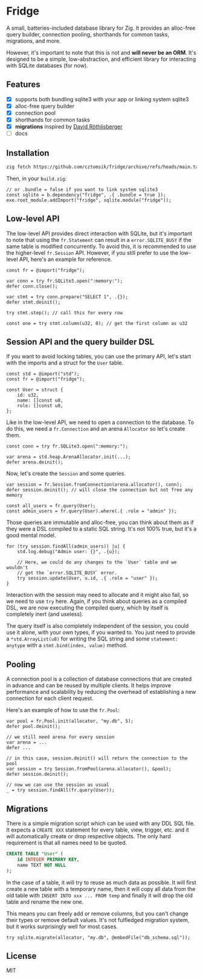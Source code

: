 # Fridge

A small, batteries-included database library for Zig. It provides an alloc-free
query builder, connection pooling, shorthands for common tasks, migrations, and
more.

However, it's important to note that this is not and **will never be an ORM**.
It's designed to be a simple, low-abstraction, and efficient library for
interacting with SQLite databases (for now).

## Features

- [x] supports both bundling sqlite3 with your app or linking system sqlite3
- [x] alloc-free query builder
- [x] connection pool
- [x] shorthands for common tasks
- [x] **migrations** inspired by [David Röthlisberger](https://david.rothlis.net/declarative-schema-migration-for-sqlite/)
- [ ] docs

## Installation

```sh
zig fetch https://github.com/cztomsik/fridge/archive/refs/heads/main.tar.gz --save
```

Then, in your `build.zig`:

```zig
// or .bundle = false if you want to link system sqlite3
const sqlite = b.dependency("fridge", .{ .bundle = true });
exe.root_module.addImport("fridge", sqlite.module("fridge"));
```

## Low-level API

The low-level API provides direct interaction with SQLite, but it's important to
note that using the `fr.Statement` can result in a `error.SQLITE_BUSY` if the same
table is modified concurrently. To avoid this, it is recommended to use the
higher-level `fr.Session` API. However, if you still prefer to use the low-level
API, here's an example for reference.

```zig
const fr = @import("fridge");

var conn = try fr.SQLite3.open(":memory:");
defer conn.close();

var stmt = try conn.prepare("SELECT 1", .{});
defer stmt.deinit();

try stmt.step(); // call this for every row

const one = try stmt.column(u32, 0); // get the first column as u32
```

## Session API and the query builder DSL

If you want to avoid locking tables, you can use the primary API, let's start
with the imports and a struct for the `User` table.

```zig
const std = @import("std");
const fr = @import("fridge");

const User = struct {
    id: u32,
    name: []const u8,
    role: []const u8,
};
```

Like in the low-level API, we need to open a connection to the database. To do
this, we need a `fr.Connection` and an arena `Allocator` so let's create them.

```zig
const conn = try fr.SQLite3.open(":memory:");

var arena = std.heap.ArenaAllocator.init(...);
defer arena.deinit();
```

Now, let's create the `Session` and some queries.

```zig
var session = fr.Session.fromConnection(arena.allocator(), conn);
defer session.deinit(); // will close the connection but not free any memory

const all_users = fr.query(User);
const admin_users = fr.query(User).where(.{ .role = "admin" });
```

Those queries are immutable and alloc-free, you can think about them as if they
were a DSL compiled to a static SQL string. It's not 100% true, but it's a good
mental model.

```zig
for (try session.findAll(admin_users)) |u| {
    std.log.debug("Admin user: {}", .{u});

    // Here, we could do any changes to the `User` table and we wouldn't
    // get the `error.SQLITE_BUSY` error.
    try session.update(User, u.id, .{ .role = "user" });
}
```

Interaction with the session may need to allocate and it might also fail, so we
need to use `try` here. Again, if you think about queries as a compiled DSL, we
are now executing the compiled query, which by itself is completely inert
(and useless).

The query itself is also completely independent of the session, you could use
it alone, with your own types, if you wanted to. You just need to provide a
`*std.ArrayList(u8)` for writing the SQL string and some `statement: anytype`
with a `stmt.bind(index, value)` method.

## Pooling

A connection pool is a collection of database connections that are created in
advance and can be reused by multiple clients. It helps improve performance and
scalability by reducing the overhead of establishing a new connection for each
client request.

Here's an example of how to use the `fr.Pool`:

```zig
var pool = fr.Pool.init(allocator, "my.db", 5);
defer pool.deinit();

// we still need arena for every session
var arena = ...
defer ...

// in this case, session.deinit() will return the connection to the pool
var session = try Session.fromPool(arena.allocator(), &pool);
defer session.deinit();

// now we can use the session as usual
_ = try session.findAll(fr.query(User));
```

## Migrations

There is a simple migration script which can be used with any DDL SQL file. It
expects a `CREATE XXX` statement for every table, view, trigger, etc. and it
will automatically create or drop respective objects. The only hard requirement
is that all names need to be quoted.

```sql
CREATE TABLE "User" (
    id INTEGER PRIMARY KEY,
    name TEXT NOT NULL
);
```

In the case of a table, it will try to reuse as much data as possible. It will
first create a new table with a temporary name, then it will copy all data from
the old table with `INSERT INTO xxx ... FROM temp` and finally it will drop the
old table and rename the new one.

This means you can freely add or remove columns, but you can't change their
types or remove default values. It's not fulfledged migration system, but it
works surprisingly well for most cases.

```zig
try sqlite.migrate(allocator, "my.db", @embedFile("db_schema.sql"));
```

## License

MIT
